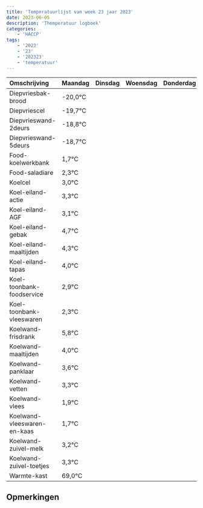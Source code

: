 ```yaml
---
title: 'Temperatuurlijst van week 23 jaar 2023'
date: 2023-06-05
description: 'Themperatuur logboek'
categories:
    - 'HACCP'
tags:
    - '2023'
    - '23'
    - '202323'
    - 'temperatuur'
---
```

|Omschrijving|Maandag|Dinsdag|Woensdag|Donderdag|Vrijdag|Zaterdag|Zondag|
|:---|:---|:---|:---|:---|:---|:---|:---|
|Diepvriesbak-brood|-20,0°C| | | | | | |
|Diepvriescel|-19,7°C| | | | | | |
|Diepvrieswand-2deurs|-18,8°C| | | | | | |
|Diepvrieswand-5deurs|-18,7°C| | | | | | |
|Food-koelwerkbank|1,7°C| | | | | | |
|Food-saladiare|2,3°C| | | | | | |
|Koelcel|3,0°C| | | | | | |
|Koel-eiland-actie|3,3°C| | | | | | |
|Koel-eiland-AGF|3,1°C| | | | | | |
|Koel-eiland-gebak|4,7°C| | | | | | |
|Koel-eiland-maaltijden|4,3°C| | | | | | |
|Koel-eiland-tapas|4,0°C| | | | | | |
|Koel-toonbank-foodservice|2,9°C| | | | | | |
|Koel-toonbank-vleeswaren|2,3°C| | | | | | |
|Koelwand-frisdrank|5,8°C| | | | | | |
|Koelwand-maaltijden|4,0°C| | | | | | |
|Koelwand-panklaar|3,6°C| | | | | | |
|Koelwand-vetten|3,3°C| | | | | | |
|Koelwand-vlees|1,9°C| | | | | | |
|Koelwand-vleeswaren-en-kaas|1,7°C| | | | | | |
|Koelwand-zuivel-melk|3,2°C| | | | | | |
|Koelwand-zuivel-toetjes|3,3°C| | | | | | |
|Warmte-kast|69,0°C| | | | | | |

## Opmerkingen



